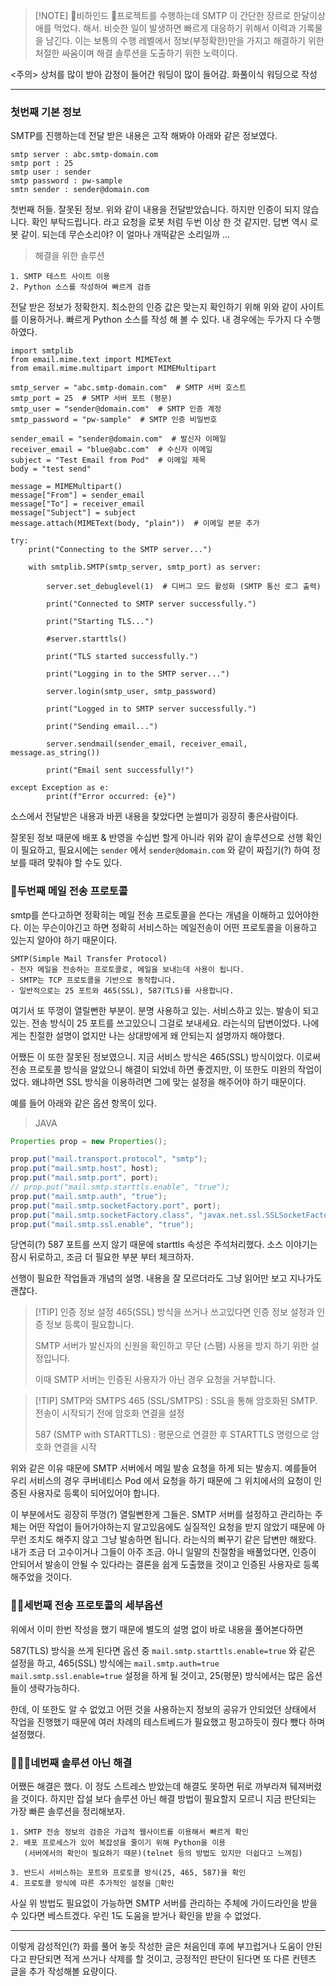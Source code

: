 > [!NOTE] 비하인드
> 프로젝트를 수행하는데 SMTP 이 간단한 장르로 한달이상 애를 먹었다. 해서. 비슷한 일이 발생하면 빠르게 대응하기 위해서 이력과 기록물을 남긴다. 
> 이는 보통의 수행 레벨에서 정보(부정확한)만을 가지고 해결하기 위한 처절한 싸움이며 해결 솔루션을 도출하기 위한 노력이다.

<주의> 상처를 많이 받아 감정이 들어간 워딩이 많이 들어감. 화풀이식 워딩으로 작성

___
### 첫번째 기본 정보

SMTP를 진행하는데 전달 받은 내용은 고작 해봐야 아래와 같은 정보였다.

```
smtp server : abc.smtp-domain.com
smtp port : 25
smtp user : sender
smtp password : pw-sample
smtn sender : sender@domain.com
```

첫번째 허들. 잘못된 정보.
위와 같이 내용을 전달받았습니다. 하지만 인증이 되지 않습니다. 확인 부탁드립니다.
라고 요청을 로봇 처럼 두번 이상 한 것 같지만. 답변 역시 로봇 같이. 되는데 무슨소리야?
이 얼마나 개떡같은 소리일까 ...

> 해결을 위한 솔루션

```
1. SMTP 테스트 사이트 이용
2. Python 소스를 작성하여 빠르게 검증
```

전달 받은 정보가 정확한지. 최소한의 인증 값은 맞는지 확인하기 위해 위와 같이 사이트를 이용하거나. 빠르게 Python 소스를 작성 해 볼 수 있다. 내 경우에는 두가지 다 수행하였다. 

```
import smtplib
from email.mime.text import MIMEText
from email.mime.multipart import MIMEMultipart

smtp_server = "abc.smtp-domain.com"  # SMTP 서버 호스트
smtp_port = 25  # SMTP 서버 포트 (평문)
smtp_user = "sender@domain.com"  # SMTP 인증 계정
smtp_password = "pw-sample"  # SMTP 인증 비밀번호

sender_email = "sender@domain.com"  # 발신자 이메일
receiver_email = "blue@abc.com"  # 수신자 이메일
subject = "Test Email from Pod"  # 이메일 제목
body = "test send"

message = MIMEMultipart()
message["From"] = sender_email
message["To"] = receiver_email
message["Subject"] = subject
message.attach(MIMEText(body, "plain"))  # 이메일 본문 추가

try:
    print("Connecting to the SMTP server...")
    
    with smtplib.SMTP(smtp_server, smtp_port) as server:
    
        server.set_debuglevel(1)  # 디버그 모드 활성화 (SMTP 통신 로그 출력)

		print("Connected to SMTP server successfully.")
        
        print("Starting TLS...")
        
        #server.starttls()
        
        print("TLS started successfully.")
        
        print("Logging in to the SMTP server...")
        
        server.login(smtp_user, smtp_password)
        
        print("Logged in to SMTP server successfully.")
        
        print("Sending email...")
        
        server.sendmail(sender_email, receiver_email, message.as_string())
        
        print("Email sent successfully!")
        
except Exception as e:
        print(f"Error occurred: {e}")
```

소스에서 전달받은 내용과 바뀐 내용을 찾았다면 눈썰미가 굉장히 좋은사람이다.

잘못된 정보 때문에 배포 & 반영을 수십번 할게 아니라 위와 같이 솔루션으로 선행 확인이 필요하고,
필요시에는 `sender` 에서 `sender@domain.com` 와 같이 짜집기(?) 하여 정보를 때려 맞춰야 할 수도 있다.

### 두번째 메일 전송 프로토콜
smtp를 쓴다고하면 정확히는 메일 전송 프로토콜을 쓴다는 개념을 이해하고 있어야한다.
이는 무슨이야긴고 하면 정확히 서비스하는 메일전송이 어떤 프로토콜을 이용하고 있는지 알아야 하기 때문이다.

```
SMTP(Simple Mail Transfer Protocol) 
- 전자 메일을 전송하는 프로토콜로, 메일을 보내는데 사용이 됩니다.
- SMTP는 TCP 프로토콜을 기반으로 동작합니다.
- 일반적으로는 25 포트와 465(SSL), 587(TLS)를 사용합니다.
```

여기서 또 뚜껑이 열릴뻔한 부분이. 분명 사용하고 있는. 서비스하고 있는. 발송이 되고 있는.
전송 방식이 25 포트를 쓰고있으니 그걸로 보내세요. 라는식의 답변이었다.
나에게는 친절한 설명이 없지만 나는 상대방에게 왜 안되는지 설명까지 해야했다.

어쨌든 이 또한 잘못된 정보였으니. 지금 서비스 방식은 465(SSL) 방식이었다. 이로써 전송 프로토콜 방식을 알았으니 해결이 되었네 하면 좋겠지만, 이 또한도 미완의 작업이었다.
왜냐하면 SSL 방식을 이용하려면 그에 맞는 설정을 해주어야 하기 때문이다.

예를 들어 아래와 같은 옵션 항목이 있다.

> JAVA

```java
Properties prop = new Properties();

prop.put("mail.transport.protocol", "smtp");
prop.put("mail.smtp.host", host);
prop.put("mail.smtp.port", port);
// prop.put("mail.smtp.starttls.enable", "true");
prop.put("mail.smtp.auth", "true");
prop.put("mail.smtp.socketFactory.port", port);
prop.put("mail.smtp.socketFactory.class", "javax.net.ssl.SSLSocketFactory");
prop.put("mail.smtp.ssl.enable", "true");
```

당연히(?) 587 포트를 쓰지 않기 때문에 starttls 속성은 주석처리했다.
소스 이야기는 잠시 뒤로하고, 조금 더 필요한 부분 부터 체크하자.

선행이 필요한 작업들과 개념의 설명. 내용을 잘 모르더라도 그냥 읽어만 보고 지나가도 괜찮다.

> [!TIP] 인증 정보 설정
> 465(SSL) 방식을 쓰거나 쓰고있다면 인증 정보 설정과 인증 정보 등록이 필요합니다.
> 
> SMTP 서버가 발신자의 신원을 확인하고 무단 (스팸) 사용을 방지 하기 위한 설정입니다.
> 
> 이때 SMTP 서버는 인증된 사용자가 아닌 경우 요청을 거부합니다.

> [!TIP] SMTP와 SMTPS
> 465 (SSL/SMTPS) : SSL을 통해 암호화된 SMTP. 전송이 시작되기 전에 암호화 연결을 설정
> 
> 587 (SMTP with STARTTLS) : 평문으로 연결한 후 STARTTLS 명령으로 암호화 연결을 시작

위와 같은 이유 때문에 SMTP 서버에서 메일 발송 요청을 하게 되는 발송지. 예를들어 우리 서비스의 경우 쿠버네티스 Pod 에서 요청을 하기 때문에 그 위치에서의 요청이 인증된 사용자로 등록이 되어있어야 합니다.

이 부분에서도 굉장히 뚜껑(?) 열릴뻔한게 그들은. SMTP 서버를 설정하고 관리하는 주체는 어떤 작업이 들어가야하는지 알고있음에도 실질적인 요청을 받지 않았기 때문에 아무런 조치도 해주지 않고 그냥 발송하면 됩니다. 라는식의 뻐꾸기 같은 답변만 해왔다. 내가 조금 더 고수이거나 그들이 아주 조금. 아니 일말의 친절함을 배풀었다면, 인증이 안되어서 발송이 안될 수 있다라는 결론을 쉽게 도출했을 것이고 인증된 사용자로 등록해주었을 것이다.  

### 세번째 전송 프로토콜의 세부옵션

위에서 이미 한번 작성을 했기 때문에 별도의 설명 없이 바로 내용을 풀어본다하면

587(TLS) 방식을 쓰게 된다면 옵션 중 `mail.smtp.starttls.enable=true` 와 같은 설정을 하고,
465(SSL) 방식에는 `mail.smtp.auth=true` `mail.smtp.ssl.enable=true` 설정을 하게 될 것이고,
25(평문) 방식에서는 많은 옵션들이 생략가능하다.

한데, 이 또한도 알 수 없었고 어떤 것을 사용하는지 정보의 공유가 안되었던 상태에서 작업을 진행했기 때문에 여러 차례의 테스트베드가 필요했고 펑고하듯이 줬다 뺐다 하며 설정했다.

### 네번째 솔루션 아닌 해결

어쨌든 해결은 했다. 이 정도 스트레스 받았는데 해결도 못하면 뒤로 까부라져 뒈져버렸을 것이다.
하지만 잡설 보다 솔루션 아닌 해결 방법이 필요할지 모르니 지금 판단되는 가장 빠른 솔루션을 정리해보자.

```
1. SMTP 전송 정보의 검증은 가급적 웹사이트를 이용해서 빠르게 확인
2. 배포 프로세스가 있어 복잡성을 줄이기 위해 Python을 이용
   (서버에서의 확인이 필요하기 때문)(telnet 등의 방법도 있지만 더쉽다고 느껴짐)
   
3. 반드시 서비스하는 포트와 프로토콜 방식(25, 465, 587)을 확인
4. 프로토콜 방식에 따른 추가적인 설정을 확인
```

사실 위 방법도 필요없이 가능하면 SMTP 서버를 관리하는 주체에 가이드라인을 받을 수 있다면 베스트겠다.
우린 1도 도움을 받거나 확인을 받을 수 없었다.

___

이렇게 감성적인(?) 화를 풀어 놓듯 작성한 글은 처음인데 후에 부끄럽거나 도움이 안된다고 판단되면 적게 쓰거나 삭제를 할 것이고, 긍정적인 판단이 된다면 또 다른 컨텐츠 글을 추가 작성해볼 요량이다.
